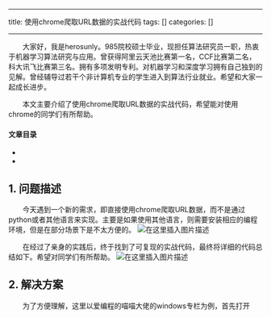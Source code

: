 
--- 
title:  使用chrome爬取URL数据的实战代码 
tags: []
categories: [] 

---
  大家好，我是herosunly。985院校硕士毕业，现担任算法研究员一职，热衷于机器学习算法研究与应用。曾获得阿里云天池比赛第一名，CCF比赛第二名，科大讯飞比赛第三名。拥有多项发明专利。对机器学习和深度学习拥有自己独到的见解。曾经辅导过若干个非计算机专业的学生进入到算法行业就业。希望和大家一起成长进步。

  本文主要介绍了使用chrome爬取URL数据的实战代码，希望能对使用chrome的同学们有所帮助。 

#### 文章目录

  - 
  - 
 


## 1. 问题描述

  今天遇到一个新的需求，即直接使用chrome爬取URL数据，而不是通过python或者其他语言来实现。主要是如果使用其他语言，则需要安装相应的编程环境，但是在部分场景下是不太方便的。 <img src="https://img-blog.csdnimg.cn/direct/f7701bf82f3140a08215e6a4c1042a82.png#pic_center" alt="在这里插入图片描述">

  在经过了亲身的实践后，终于找到了可复现的实战代码，最终将详细的代码总结如下。希望对同学们有所帮助。 <img src="https://img-blog.csdnimg.cn/19615086823d406aa180f7deac44144d.png#pic_center" alt="在这里插入图片描述">

## 2. 解决方案

  为了方便理解，这里以爱编程的喵喵大佬的windows专栏为例，首先打开
